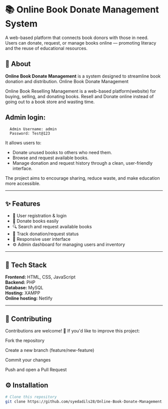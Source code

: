 # 📚 Online Book Donate Management System

A web-based platform that connects book donors with those in need.  
Users can donate, request, or manage books online — promoting literacy and the reuse of educational resources.

## 🧠 About

**Online Book Donate Management** is a system designed to streamline book donation and distribution.
Online Book Donate Management

  Online Book Reselling Management is a web-based platform(website) for buying, selling, and donating books.
  Resell and Donate online instead of going out to a book store and wasting time.<br>
  
  ## Admin login: <br>
      Admin Username: admin
      Password: Test@123 
  
It allows users to:
- Donate unused books to others who need them.
- Browse and request available books.
- Manage donation and request history through a clean, user-friendly interface.

The project aims to encourage sharing, reduce waste, and make education more accessible.

---

## ✨ Features

- 📖 User registration & login  
- 🎁 Donate books easily  
- 🔍 Search and request available books  
- 🧾 Track donation/request status  
- 📱 Responsive user interface  
- ⚙️ Admin dashboard for managing users and inventory  

---

## 🧰 Tech Stack

**Frontend:** HTML, CSS, JavaScript <br>
**Backend:**  PHP <br>
**Database:** MySQL <br>
**Hosting:** XAMPP <br>
**Online hosting:** Netlify <br>

---
## 🤝 Contributing

Contributions are welcome! 🎉
If you'd like to improve this project:

Fork the repository

Create a new branch (feature/new-feature)

Commit your changes

Push and open a Pull Request

## ⚙️ Installation

```bash
# Clone this repository
git clone https://github.com/syedadils28/Online-Book-Donate-Management.git

